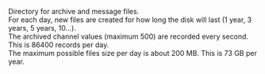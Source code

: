 Directory for archive and message files. <br>
For each day, new files are created for how long the disk will last (1 year, 3 years, 5 years, 10...).  <br>
The archived channel values (maximum 500) are recorded every second. This is 86400 records per day.     <br>
The maximum possible files size per day is about 200 MB. This is 73 GB per year.                        <br>
